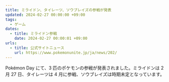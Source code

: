 ```yaml
---
title: ミライドン、タイレーツ、ソウブレイズの参戦が発表
updated: 2024-02-27 00:00:00 +09:00
tags:
  - ゲーム
dates:
  - title: ミライドン参戦
    date: 2024-02-27 00:00:01 +09:00
urls:
  - title: 公式サイトニュース
    url: https://www.pokemonunite.jp/ja/news/202/
---
```


Pokémon Day にて、3 匹のポケモンの参戦が発表されました。ミライドンは 2 月 27 日、タイレーツは 4 月に参戦、ソウブレイズは時期未定となっています。
